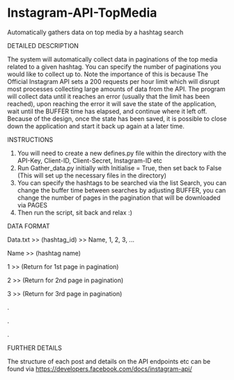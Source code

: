 # Instagram-API-TopMedia
Automatically gathers data on top media by a hashtag search

DETAILED DESCRIPTION

The system will automatically collect data in paginations of the top media related to a given hashtag. You can specify the number of paginations you would like to collect up to.
Note the importance of this is because The Official Instagram API sets a 200 requests per hour limit which will disrupt most processes collecting large amounts of data from the
API. The program will collect data until it reaches an error (usually that the limit has been reached), upon reaching the error it will save the state of the application, wait
until the BUFFER time has elapsed, and continue where it left off. Because of the design, once the state has been saved, it is possible to close down the application and start 
it back up again at a later time.


INSTRUCTIONS

1. You will need to create a new defines.py file within the directory with the API-Key, Client-ID, Client-Secret, Instagram-ID etc
2. Run Gather_data.py initially with Initialise = True, then set back to False (This will set up the necessary files in the directory)
3. You can specify the hashtags to be searched via the list Search, you can change the buffer time between searches by adjusting BUFFER, you can change the number of pages in the
pagination that will be downloaded via PAGES
4. Then run the script, sit back and relax :)


DATA FORMAT

Data.txt >> (hashtag_id) >> Name, 1, 2, 3, ... 

Name >> (hashtag name)

1 >> (Return for 1st page in pagination)

2 >> (Return for 2nd page in pagination)

3 >> (Return for 3rd page in pagination)

.

.

.
                
                
FURTHER DETAILS

The structure of each post and details on the API endpoints etc can be found via https://developers.facebook.com/docs/instagram-api/
           

